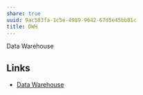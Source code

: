 ```yaml
---
share: true
uuid: 9ac583fa-1c5e-4989-9642-67d5e45bb81c
title: DWH
---
```

Data Warehouse

## Links

* [Data Warehouse](/364036ef-b313-432b-a855-83b637de52e7)